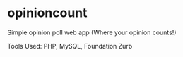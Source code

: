 # opinioncount
Simple opinion poll web app (Where your opinion counts!)

Tools Used: PHP, MySQL, Foundation Zurb
